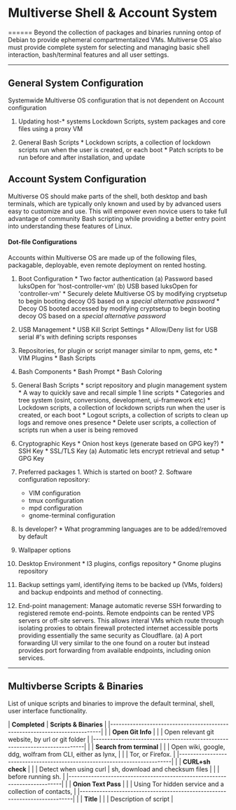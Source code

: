 # Multiverse Shell & Account System
======
Beyond the collection of packages and binaries running ontop of Debian to provide ephemeral compartmentalized VMs. Multiverse OS also must provide complete system for selecting and managing basic shell interaction, bash/terminal features and all user settings.

------

## General System Configuration
Systemwide Multiverse OS configuration that is not dependent on Account configuration

  1. Updating host-\* systems Lockdown Scripts, system packages and core files using a proxy VM

  2. General Bash Scripts
    * Lockdown scripts, a collection of lockdown scripts run when the user is created, or each boot
    * Patch scripts to be run before and after installation, and update
   

## Account System Configuration
Multiverse OS should make parts of the shell, both desktop and bash terminals, which are typically only known and used by by advanced users easy to customize and use. This will empower even novice users to take full advantage of community Bash scripting while providing a better entry point into understanding these features of Linux. 

#### Dot-file Configurations
Accounts within Multiverse OS are made up of the following files, packagable, deployable, even remote deployment on rented hosting.

  1. Boot Configuration
    * Two factor authentication
      (a) Password based luksOpen for 'host-controller-vm' 
      (b) USB based luksOpen for 'controller-vm'
    * Securely delete Multiverse OS by modifying cryptsetup to begin booting decoy OS based on a *special alternative password*
    * Decoy OS booted accessed by modifying cryptsetup to begin booting decoy OS based on a *special alternative password*

  1. USB Management
    * USB Kill Script Settings
    * Allow/Deny list for USB serial #'s with defining scripts responses

  1. Repositories, for plugin or script manager similar to npm, gems, etc
    * VIM Plugins
    * Bash Scripts

  2. Bash Components
    * Bash Prompt
    * Bash Coloring

  4. General Bash Scripts
    * script repository and plugin management system
    * A way to quickly save and recall simple 1 line scripts
    * Categories and tree system (osint, conversions, development, ui-framework etc)
    * Lockdown scripts, a collection of lockdown scripts run when the user is created, or each boot
    * Logout scripts, a collection of scripts to clean up logs and remove ones presence
    * Delete user scripts, a collection of scripts run when a user is being removed

  6. Cryptographic Keys
    * Onion host keys (generate based on GPG key?)
    * SSH Key
    * SSL/TLS Key
      (a) Automatic lets encrypt retrieval and setup
    * GPG Key

  8. Preferred packages
    1. Which is started on boot?
    2. Software configuration repository:
      * VIM configuration
      * tmux configuration
      * mpd configuration
      * gnome-terminal configuration

  9.  Is developer?
    * What programming languages are to be added/removed by default

  10. Wallpaper options

  11. Desktop Environment
    * I3 plugins, configs repository
    * Gnome plugins repository

  12. Backup settings yaml, identifying items to be backed up (VMs, folders) and backup endpoints
  and method of connecting.

  14. End-point management: Manage automatic reverse SSH forwarding to registered remote end-points. Remote endpoints can be rented VPS servers or off-site servers. This allows interal VMs which route through isolating proxies to obtain firewall protected internet accessible ports providing essentially the same security as Cloudflare. 
    (a) A port forwarding UI very similar to the one found on a router but instead provides port forwarding from available endpoints, including onion services. 


------

## Multivberse Scripts & Binaries
List of unique scripts and binaries to improve the default terminal, shell, user interface functionality.


| **Completed** | **Scripts & Binaries**                                    |
|---------------------------------------------------------------------------|
|               | **Open Git Info**                                         |
|               | Open relevant git website, by url or git folder           |
|---------------------------------------------------------------------------|
|               | **Search from terminal**                                  |
|               | Open wiki, google, ddg, wolfram from CLI, either as lynx, |
|               | Tor, or Firefox.                                          |
|---------------------------------------------------------------------------|
|               | **CURL+sh check**                                         |
|               | Detect when using curl | sh, download and checksum files  |
|               | before running sh.                                        |
|---------------------------------------------------------------------------|
|               | **Onion Text Pass**                                       |
|               | Using Tor hidden service and a collection of contacts,    |
|---------------------------------------------------------------------------|
|               | **Title**                                                 |
|               | Description of script                                     |



